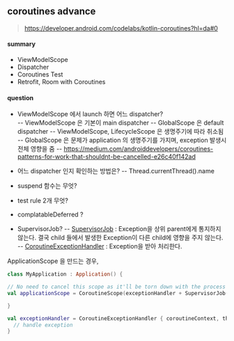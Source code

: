 


## coroutines advance

> https://developer.android.com/codelabs/kotlin-coroutines?hl=da#0

#### summary
- ViewModelScope
- Dispatcher
- Coroutines Test
- Retrofit, Room with Coroutines


#### question

- ViewModelScope 에서 launch 하면 어느 dispatcher?  
-- ViewModelScope 은 기본이 main dispatcher
-- GlobalScope 은 default dispatcher
-- ViewModelScope, LifecycleScope 은 생명주기에 따라 취소됨
-- GlobalScope 은 문제가 application 의 생명주기를 가지며, exception 발생시 전체 영향을 줌
-- https://medium.com/androiddevelopers/coroutines-patterns-for-work-that-shouldnt-be-cancelled-e26c40f142ad

- 어느 dispatcher 인지 확인하는 방법은?
-- Thread.currentThread().name

- suspend 함수는 무엇?

- test rule 2개 무엇?

- complatableDeferred ?

- SupervisorJob?
--   [SupervisorJob](https://kotlin.github.io/kotlinx.coroutines/kotlinx-coroutines-core/kotlinx.coroutines/-supervisor-job.html)  : Exception을 상위 parent에게 통지하지 않는다. 결국 child 들에서 발생한 Exception이 다른 child에 영향을 주지 않는다.
--   [CoroutineExceptionHandler](https://kotlinlang.org/docs/reference/coroutines/exception-handling.html)  : Exception을 받아 처리한다.

ApplicationScope 을 만드는 경우,
```kotlin
class MyApplication : Application() {  

// No need to cancel this scope as it'll be torn down with the process  
val applicationScope = CoroutineScope(exceptionHandler + SupervisorJob() + otherConfig)

}

val exceptionHandler = CoroutineExceptionHandler { coroutineContext, throwable ->
  // handle exception
}
```

<!--stackedit_data:
eyJoaXN0b3J5IjpbMjEyMzEwNzI4NiwxMDgyMjQxOTIwLDE4MD
YwNjc3NjMsLTE2NTYwNzEwNjAsODc3MjE1MzI4LDE4NjUwNzU4
OSwtMTA2NDM3OTkxMF19
-->